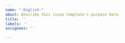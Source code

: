 ```yaml
---
name: "-English-"
about: Describe this issue template's purpose here.
title: ''
labels: ''
assignees: ''

---
```



